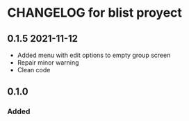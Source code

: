 # CHANGELOG for blist proyect


## 0.1.5 2021-11-12
- Added menu with edit options to empty group screen
- Repair minor warning
- Clean code


## 0.1.0
### Added